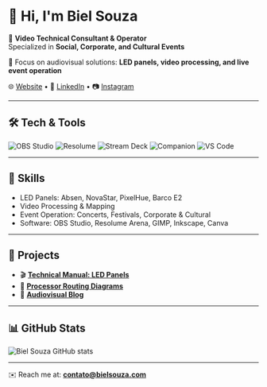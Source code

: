 # 👋 Hi, I'm Biel Souza  

🎥 **Video Technical Consultant & Operator**  
Specialized in **Social, Corporate, and Cultural Events**  

🔧 Focus on audiovisual solutions: **LED panels, video processing, and live event operation**  

🌐 [Website](https://bielsouza.com) • 💼 [LinkedIn](https://linkedin.com/in/bielsouza) • 📷 [Instagram](https://instagram.com/bielsouza)

---

## 🛠️ Tech & Tools
![OBS Studio](https://img.shields.io/badge/OBS_Studio-302E31?style=for-the-badge&logo=obsstudio&logoColor=white)
![Resolume](https://img.shields.io/badge/Resolume-FF6600?style=for-the-badge&logo=livewire&logoColor=white)
![Stream Deck](https://img.shields.io/badge/Stream_Deck-0E0E0E?style=for-the-badge&logo=elgato&logoColor=white)
![Companion](https://img.shields.io/badge/Bitfocus_Companion-1F1F1F?style=for-the-badge&logo=github&logoColor=white)
![VS Code](https://img.shields.io/badge/VS_Code-0078d7?style=for-the-badge&logo=visualstudiocode&logoColor=white)

---

## 📌 Skills
- LED Panels: Absen, NovaStar, PixelHue, Barco E2  
- Video Processing & Mapping  
- Event Operation: Concerts, Festivals, Corporate & Cultural  
- Software: OBS Studio, Resolume Arena, GIMP, Inkscape, Canva  

---

## 🚀 Projects
- 🎬 **[Technical Manual: LED Panels](#)**  
- 🔧 **[Processor Routing Diagrams](https://github.com/bssolucoes/drawio-repo)**  
- 📝 **[Audiovisual Blog](https://bielsouza.com)**  

---

## 📊 GitHub Stats
![Biel Souza GitHub stats](https://github-readme-stats.vercel.app/api?username=bssolucoes&show_icons=true&theme=radical)

---
✉️ Reach me at: **contato@bielsouza.com**
